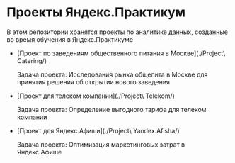# Проекты Яндекс.Практикум

В этом репозитории хранятся проекты по аналитике данных, созданные во время обучения в Яндекс.Практикуме

- [Проект по заведениям общественного питания в Москве](./Project\ Catering/)

  Задача проекта: Исследования рынка общепита в Москве для принятия решения об открытии нового заведения

- [Проект для телеком компании](./Project\ Telekom/)
  
  Задача проекта: Определение выгодного тарифа для телеком компании
  
- [Проект для Яндекс.Афиши](./Project\ Yandex.Afisha/)
  
  Задача проекта: Оптимизация маркетинговых затрат в Яндекс.Афише
